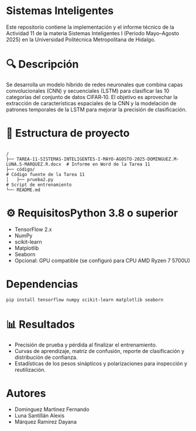 # Sistemas Inteligentes

Este repositorio contiene la implementación y el informe técnico de la Actividad 11 de la materia Sistemas Inteligentes I (Periodo Mayo–Agosto 2025) en la Universidad Politécnica Metropolitana de Hidalgo.

# 🔍 Descripción

Se desarrolla un modelo híbrido de redes neuronales que combina capas convolucionales (CNN) y secuenciales (LSTM) para clasificar las 10 categorías del conjunto de datos CIFAR‑10. El objetivo es aprovechar la extracción de características espaciales de la CNN y la modelación de patrones temporales de la LSTM para mejorar la precisión de clasificación.


# 📁 Estructura de proyecto

```

/
├── TAREA-11-SISTEMAS-INTELIGENTES-I-MAYO-AGOSTO-2025-DOMINGUEZ.M-LUNA.S-MARQUEZ.R.docx  # Informe en Word de la Tarea 11
├── código/                                                                              # Código fuente de la Tarea 11
│   ├── prueba2.py                                                                       # Script de entrenamiento                                                       
└── README.md 

```

# ⚙️ RequisitosPython 3.8 o superior

- TensorFlow 2.x
- NumPy
- scikit-learn
- Matplotlib
- Seaborn
- Opcional: GPU compatible (se configuró para CPU AMD Ryzen 7 5700U)

# Dependencias

```bash
pip install tensorflow numpy scikit-learn matplotlib seaborn
```

# 📊 Resultados

- Precisión de prueba y pérdida al finalizar el entrenamiento.
- Curvas de aprendizaje, matriz de confusión, reporte de clasificación y distribución de confianza.
- Estadísticas de los pesos sinápticos y polarizaciones para inspección y reutilización.

# Autores

- Dominguez Martinez Fernando
- Luna Santillán Alexis
- Márquez Ramirez Dayana
